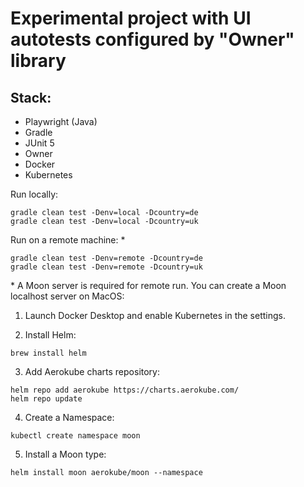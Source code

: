 # Experimental project with UI autotests configured by "Owner" library

## Stack: 
- Playwright (Java)
- Gradle
- JUnit 5
- Owner
- Docker
- Kubernetes

Run locally:
```
gradle clean test -Denv=local -Dcountry=de
gradle clean test -Denv=local -Dcountry=uk
```

Run on a remote machine: &#42;

```
gradle clean test -Denv=remote -Dcountry=de
gradle clean test -Denv=remote -Dcountry=uk
```

&#42; A Moon server is required for remote run. You can create a Moon localhost server on MacOS:

1. Launch Docker Desktop and enable Kubernetes in the settings.

2. Install Helm:
```
brew install helm
```

3. Add Aerokube charts repository:
```
helm repo add aerokube https://charts.aerokube.com/
helm repo update
```

4. Create a Namespace:
```
kubectl create namespace moon
```

5. Install a Moon type:
```
helm install moon aerokube/moon --namespace
```
